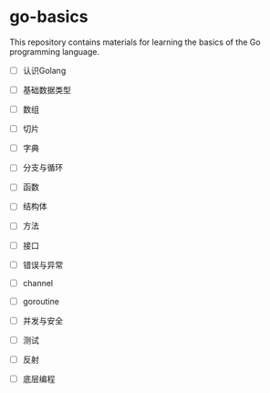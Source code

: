 # go-basics
This repository contains materials for learning the basics of the Go programming language. 

- [ ] 认识Golang
- [ ] 基础数据类型
- [ ] 数组
- [ ] 切片
- [ ] 字典
- [ ] 分支与循环
- [ ] 函数
- [ ] 结构体
- [ ] 方法
- [ ] 接口
- [ ] 错误与异常
- [ ] channel
- [ ] goroutine
- [ ] 并发与安全
- [ ] 测试
- [ ] 反射
- [ ] 底层编程

